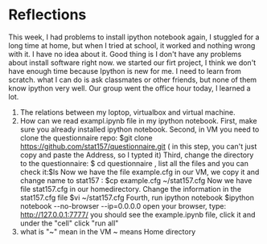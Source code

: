 Reflections
===========
This week, I had problems to install ipython notebook again, I stuggled for a long time at home, but when I tried at school,
it worked and nothing wrong with it. I have no idea about it. Good thing is I don't have any problems about install software
right now. we started our firt project, I think we don't have enough time because Ipython is new for me. I need to learn 
from scratch. what I can do is ask classmates or other friends, but none of them know ipython very well. 
Our group went the office hour today, I learned a lot.

1. The relations between my loptop, virtualbox and virtual machine.
2. How can we read exampl.ipynb file in my ipython notebook.
First, make sure you already installed ipython notebook. 
Second, in VM you need to clone the questionnaire repo: $git clone https://github.com/stat157/questionnaire.git ( in this step, 
you can't just copy and paste the Address, so I typted it)
Third, change the directory to the questionnaire: $ cd questionnaire , list all the files and you can check it:$ls 
Now we have the file example.cfg in our VM, we copy it and change name to stat157 : $cp example.cfg ~/stat157.cfg
Now we have file stat157.cfg in our homedirectory. Change the information in the stat157.cfg file $vi ~/stat157.cfg
Fourth, run ipython notebook $ipython notebook --no-browser --ip=0.0.0.0
open your browser, type: http://127.0.0.1:7777/ you should see the example.ipynb file, click it and under the "cell"  click "run all"
3. what is "~" mean in the VM
 ~ means Home directory
